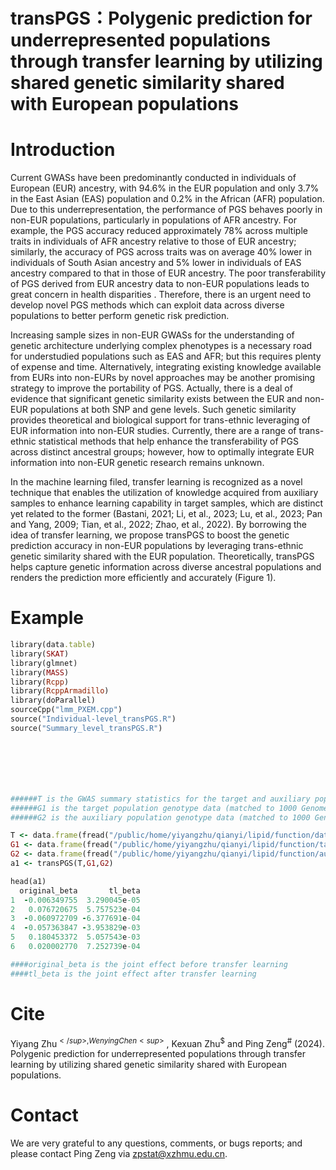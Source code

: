 # transPGS：Polygenic prediction for underrepresented populations through transfer learning by utilizing shared genetic similarity shared with European populations

# Introduction
Current GWASs have been predominantly conducted in individuals of European (EUR) ancestry, with 94.6% in the EUR population and only 3.7% in the East Asian (EAS) population and 0.2% in the African (AFR) population.
Due to this underrepresentation, the performance of PGS behaves poorly in non-EUR populations, particularly in populations of AFR ancestry. For example, the PGS accuracy reduced approximately 78% across multiple traits in individuals of AFR ancestry
relative to those of EUR ancestry; similarly, the accuracy of PGS across traits was on average 40% lower in individuals of South Asian ancestry and 5% lower in individuals of EAS ancestry compared to that in those of EUR ancestry. The poor transferability 
of PGS derived from EUR ancestry data to non-EUR populations leads to great concern in health disparities . Therefore, there is an urgent need to develop novel PGS methods which can exploit data across diverse populations to better perform genetic risk prediction.

Increasing sample sizes in non-EUR GWASs for the understanding of genetic architecture underlying complex phenotypes is a necessary road for understudied populations such as EAS and AFR; but this requires plenty of expense and time. 
Alternatively, integrating existing knowledge available from EURs into non-EURs by novel approaches may be another promising strategy to improve the portability of PGS. Actually, there is a deal of evidence that significant genetic
similarity exists between the EUR and non-EUR populations at both SNP and gene levels. Such genetic similarity provides theoretical and biological support for trans-ethnic leveraging of EUR information into non-EUR studies.
Currently, there are a range of trans-ethnic statistical methods that help enhance the transferability of PGS across distinct ancestral groups; however, how to optimally integrate EUR information into non-EUR genetic research remains unknown.

In the machine learning filed, transfer learning is recognized as a novel technique that enables the utilization of knowledge acquired from auxiliary samples to enhance learning capability in target samples, 
which are distinct yet related to the former (Bastani, 2021; Li, et al., 2023; Lu, et al., 2023; Pan and Yang, 2009; Tian, et al., 2022; Zhao, et al., 2022). By borrowing the idea of transfer learning,
we propose transPGS to boost the genetic prediction accuracy in non-EUR populations by leveraging trans-ethnic genetic similarity shared with the EUR population. Theoretically, transPGS helps capture genetic information across diverse 
ancestral populations and renders the prediction more efficiently and accurately (Figure 1).

# Example
```ruby
library(data.table)
library(SKAT)
library(glmnet)
library(MASS)
library(Rcpp)
library(RcppArmadillo)
library(doParallel)
sourceCpp("lmm_PXEM.cpp")
source("Individual-level_transPGS.R")
source("Summary_level_transPGS.R")







######T is the GWAS summary statistics for the target and auxiliary populations, including marginal effects as well as standard errors.
######G1 is the target population genotype data (matched to 1000 Genomes Project).
######G2 is the auxiliary population genotype data (matched to 1000 Genomes Project).

T <- data.frame(fread("/public/home/yiyangzhu/qianyi/lipid/function/data.txt"))
G1 <- data.frame(fread("/public/home/yiyangzhu/qianyi/lipid/function/target_geno.txt"))
G2 <- data.frame(fread("/public/home/yiyangzhu/qianyi/lipid/function/auxiliary_geno.txt"))
a1 <- transPGS(T,G1,G2)

head(a1)
  original_beta       tl_beta
1  -0.006349755  3.290045e-05
2   0.076720675  5.757523e-04
3  -0.060972709 -6.377691e-04
4  -0.057363847 -3.953829e-03
5   0.180453372  5.057543e-03
6   0.020002770  7.252739e-04

####original_beta is the joint effect before transfer learning
####tl_beta is the joint effect after transfer learning      
```
  
# Cite
Yiyang Zhu<sup>$</sup>, Wenying Chen<sup>$</sup> , Kexuan Zhu<sup>$</sup> and Ping Zeng<sup>#</sup> (2024). Polygenic prediction for underrepresented populations through transfer learning by utilizing shared genetic similarity shared with European populations.

# Contact
We are very grateful to any questions, comments, or bugs reports; and please contact Ping Zeng via zpstat@xzhmu.edu.cn.
